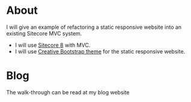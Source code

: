 # About

I will give an example of refactoring a static responsive website into an existing Sitecore MVC system.

*   I will use [Sitecore 8](http://www.sitecore.net/ "sitecore") with MVC.
*   I will use [Creative Bootstrap theme](http://startbootstrap.com/template-overviews/creative/ "theme link") for the static responsive website.

# Blog

The walk-through can be read at my blog website
